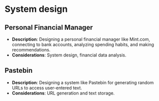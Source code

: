 # System design

## Personal Financial Manager

- **Description**: Designing a personal financial manager like Mint.com, connecting to bank accounts, analyzing spending habits, and making recommendations.
- **Considerations**: System design, financial data analysis.

## Pastebin

- **Description**: Designing a system like Pastebin for generating random URLs to access user-entered text.
- **Considerations**: URL generation and text storage.
